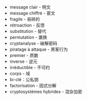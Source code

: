 * message clair - 明文
* message chiffré - 密文
* fragile - 易碎的
* rétroaction - 反馈
* substitution - 替代
* permutation - 置换
* cryptanalyse - 破解密码
* piratage à attaque - 黑客行为
* premier - 质数
* inverse - 逆元
* irréductible - 不可约
* corps - 域
* bi-clé：公私钥
* factorisation - 因式分解
* cryptosystèmes hybrides - 混杂加密